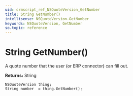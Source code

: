 ```yaml
---
uid: crmscript_ref_NSQuoteVersion_GetNumber
title: String GetNumber()
intellisense: NSQuoteVersion.GetNumber
keywords: NSQuoteVersion, GetNumber
so.topic: reference
---
```


# String GetNumber()

A quote number that the user (or ERP connector) can fill out.

**Returns:** String

```crmscript
NSQuoteVersion thing;
String number  = thing.GetNumber();
```

